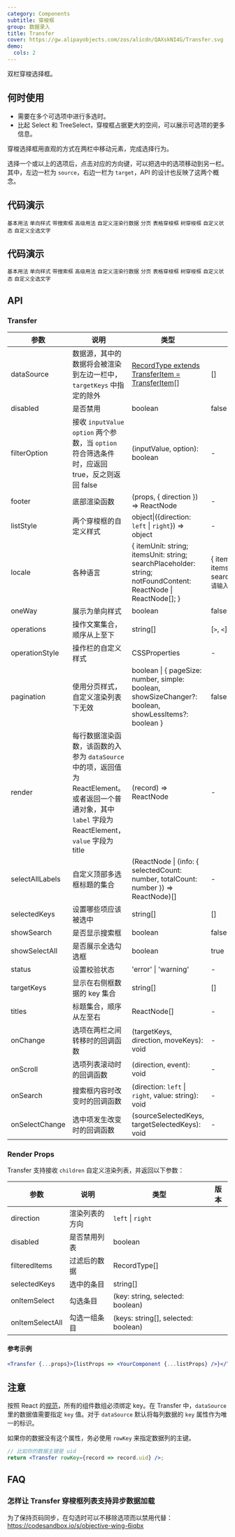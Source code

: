 ```yaml
---
category: Components
subtitle: 穿梭框
group: 数据录入
title: Transfer
cover: https://gw.alipayobjects.com/zos/alicdn/QAXskNI4G/Transfer.svg
demo:
  cols: 2
---
```


双栏穿梭选择框。

## 何时使用

- 需要在多个可选项中进行多选时。
- 比起 Select 和 TreeSelect，穿梭框占据更大的空间，可以展示可选项的更多信息。

穿梭选择框用直观的方式在两栏中移动元素，完成选择行为。

选择一个或以上的选项后，点击对应的方向键，可以把选中的选项移动到另一栏。其中，左边一栏为 `source`，右边一栏为 `target`，API 的设计也反映了这两个概念。

## 代码演示

<code src="./demo/basic.tsx">基本用法</code>
<code src="./demo/oneWay.tsx">单向样式</code>
<code src="./demo/search.tsx">带搜索框</code>
<code src="./demo/advanced.tsx">高级用法</code>
<code src="./demo/custom-item.tsx">自定义渲染行数据</code>
<code src="./demo/large-data.tsx">分页</code>
<code src="./demo/table-transfer.tsx">表格穿梭框</code>
<code src="./demo/tree-transfer.tsx">树穿梭框</code>
<code src="./demo/status.tsx">自定义状态</code>
<code src="./demo/custom-select-all-labels.tsx">自定义全选文字</code>

## 代码演示

<code src="./demo/basic.tsx">基本用法</code>
<code src="./demo/oneWay.tsx">单向样式</code>
<code src="./demo/search.tsx">带搜索框</code>
<code src="./demo/advanced.tsx">高级用法</code>
<code src="./demo/custom-item.tsx">自定义渲染行数据</code>
<code src="./demo/large-data.tsx">分页</code>
<code src="./demo/table-transfer.tsx">表格穿梭框</code>
<code src="./demo/tree-transfer.tsx">树穿梭框</code>
<code src="./demo/status.tsx">自定义状态</code>
<code src="./demo/custom-select-all-labels.tsx">自定义全选文字</code>

## API

### Transfer

| 参数            | 说明                                                                                                                                                      | 类型                                                                                                                                                                          | 默认值                                                                   | 版本              |
| --------------- | --------------------------------------------------------------------------------------------------------------------------------------------------------- | ----------------------------------------------------------------------------------------------------------------------------------------------------------------------------- | ------------------------------------------------------------------------ | ----------------- |
| dataSource      | 数据源，其中的数据将会被渲染到左边一栏中，`targetKeys` 中指定的除外                                                                                       | [RecordType extends TransferItem = TransferItem](https://github.com/ant-design/ant-design/blob/1bf0bab2a7bc0a774119f501806e3e0e3a6ba283/components/transfer/index.tsx#L12)\[] | \[]                                                                      |                   |
| disabled        | 是否禁用                                                                                                                                                  | boolean                                                                                                                                                                       | false                                                                    |                   |
| filterOption    | 接收 `inputValue` `option` 两个参数，当 `option` 符合筛选条件时，应返回 true，反之则返回 false                                                            | (inputValue, option): boolean                                                                                                                                                 | -                                                                        |                   |
| footer          | 底部渲染函数                                                                                                                                              | (props, { direction }) => ReactNode                                                                                                                                           | -                                                                        | direction: 4.17.0 |
| listStyle       | 两个穿梭框的自定义样式                                                                                                                                    | object\|({direction: `left` \| `right`}) => object                                                                                                                            | -                                                                        |                   |
| locale          | 各种语言                                                                                                                                                  | { itemUnit: string; itemsUnit: string; searchPlaceholder: string; notFoundContent: ReactNode \| ReactNode[]; }                                                                | { itemUnit: `项`, itemsUnit: `项`, searchPlaceholder: `请输入搜索内容` } |                   |
| oneWay          | 展示为单向样式                                                                                                                                            | boolean                                                                                                                                                                       | false                                                                    | 4.3.0             |
| operations      | 操作文案集合，顺序从上至下                                                                                                                                | string\[]                                                                                                                                                                     | \[`>`, `<`]                                                              |                   |
| operationStyle  | 操作栏的自定义样式                                                                                                                                        | CSSProperties                                                                                                                                                                 | -                                                                        |                   |
| pagination      | 使用分页样式，自定义渲染列表下无效                                                                                                                        | boolean \| { pageSize: number, simple: boolean, showSizeChanger?: boolean, showLessItems?: boolean }                                                                          | false                                                                    | 4.3.0             |
| render          | 每行数据渲染函数，该函数的入参为 `dataSource` 中的项，返回值为 ReactElement。或者返回一个普通对象，其中 `label` 字段为 ReactElement，`value` 字段为 title | (record) => ReactNode                                                                                                                                                         | -                                                                        |                   |
| selectAllLabels | 自定义顶部多选框标题的集合                                                                                                                                | (ReactNode \| (info: { selectedCount: number, totalCount: number }) => ReactNode)\[]                                                                                          | -                                                                        |                   |
| selectedKeys    | 设置哪些项应该被选中                                                                                                                                      | string\[]                                                                                                                                                                     | \[]                                                                      |                   |
| showSearch      | 是否显示搜索框                                                                                                                                            | boolean                                                                                                                                                                       | false                                                                    |                   |
| showSelectAll   | 是否展示全选勾选框                                                                                                                                        | boolean                                                                                                                                                                       | true                                                                     |                   |
| status          | 设置校验状态                                                                                                                                              | 'error' \| 'warning'                                                                                                                                                          | -                                                                        | 4.19.0            |
| targetKeys      | 显示在右侧框数据的 key 集合                                                                                                                               | string\[]                                                                                                                                                                     | \[]                                                                      |                   |
| titles          | 标题集合，顺序从左至右                                                                                                                                    | ReactNode\[]                                                                                                                                                                  | -                                                                        |                   |
| onChange        | 选项在两栏之间转移时的回调函数                                                                                                                            | (targetKeys, direction, moveKeys): void                                                                                                                                       | -                                                                        |                   |
| onScroll        | 选项列表滚动时的回调函数                                                                                                                                  | (direction, event): void                                                                                                                                                      | -                                                                        |                   |
| onSearch        | 搜索框内容时改变时的回调函数                                                                                                                              | (direction: `left` \| `right`, value: string): void                                                                                                                           | -                                                                        |                   |
| onSelectChange  | 选中项发生改变时的回调函数                                                                                                                                | (sourceSelectedKeys, targetSelectedKeys): void                                                                                                                                | -                                                                        |                   |

### Render Props

Transfer 支持接收 `children` 自定义渲染列表，并返回以下参数：

| 参数            | 说明           | 类型                                 | 版本 |
| --------------- | -------------- | ------------------------------------ | ---- |
| direction       | 渲染列表的方向 | `left` \| `right`                    |      |
| disabled        | 是否禁用列表   | boolean                              |      |
| filteredItems   | 过滤后的数据   | RecordType\[]                        |      |
| selectedKeys    | 选中的条目     | string\[]                            |      |
| onItemSelect    | 勾选条目       | (key: string, selected: boolean)     |      |
| onItemSelectAll | 勾选一组条目   | (keys: string\[], selected: boolean) |      |

#### 参考示例

```jsx
<Transfer {...props}>{listProps => <YourComponent {...listProps} />}</Transfer>
```

## 注意

按照 React 的[规范](http://facebook.github.io/react/docs/lists-and-keys.html#keys)，所有的组件数组必须绑定 key。在 Transfer 中，`dataSource` 里的数据值需要指定 `key` 值。对于 `dataSource` 默认将每列数据的 `key` 属性作为唯一的标识。

如果你的数据没有这个属性，务必使用 `rowKey` 来指定数据列的主键。

```jsx
// 比如你的数据主键是 uid
return <Transfer rowKey={record => record.uid} />;
```

## FAQ

### 怎样让 Transfer 穿梭框列表支持异步数据加载

为了保持页码同步，在勾选时可以不移除选项而以禁用代替：<https://codesandbox.io/s/objective-wing-6iqbx>
